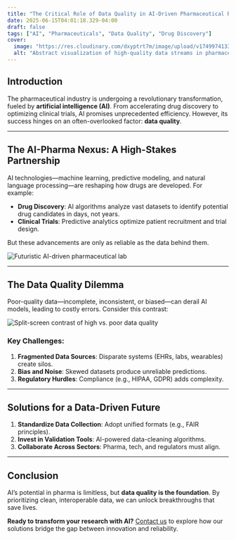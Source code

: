 ```yaml
---
title: "The Critical Role of Data Quality in AI-Driven Pharmaceutical Research"
date: 2025-06-15T04:01:18.329-04:00
draft: false
tags: ["AI", "Pharmaceuticals", "Data Quality", "Drug Discovery"]
cover:
  image: "https://res.cloudinary.com/dxyptrt7m/image/upload/v1749974133/beyl4zw9wzr5vmau0eqa.jpg"
  alt: "Abstract visualization of high-quality data streams in pharmaceutical AI research"
---
```


## Introduction  
The pharmaceutical industry is undergoing a revolutionary transformation, fueled by **artificial intelligence (AI)**. From accelerating drug discovery to optimizing clinical trials, AI promises unprecedented efficiency. However, its success hinges on an often-overlooked factor: **data quality**.  

---

## The AI-Pharma Nexus: A High-Stakes Partnership  
AI technologies—machine learning, predictive modeling, and natural language processing—are reshaping how drugs are developed. For example:  
- **Drug Discovery**: AI algorithms analyze vast datasets to identify potential drug candidates in days, not years.  
- **Clinical Trials**: Predictive analytics optimize patient recruitment and trial design.  

But these advancements are only as reliable as the data behind them.  

![Futuristic AI-driven pharmaceutical lab](https://res.cloudinary.com/dxyptrt7m/image/upload/v1749974015/q5mumuxce81n5bubspko.jpg)

---

## The Data Quality Dilemma  
Poor-quality data—incomplete, inconsistent, or biased—can derail AI models, leading to costly errors. Consider this contrast:  

![Split-screen contrast of high vs. poor data quality](https://res.cloudinary.com/dxyptrt7m/image/upload/v1749974388/zikqmgk6g9pgiloqjef5.jpg)

### Key Challenges:  
1. **Fragmented Data Sources**: Disparate systems (EHRs, labs, wearables) create silos.  
2. **Bias and Noise**: Skewed datasets produce unreliable predictions.  
3. **Regulatory Hurdles**: Compliance (e.g., HIPAA, GDPR) adds complexity.  

---

## Solutions for a Data-Driven Future  
1. **Standardize Data Collection**: Adopt unified formats (e.g., FAIR principles).  
2. **Invest in Validation Tools**: AI-powered data-cleaning algorithms.  
3. **Collaborate Across Sectors**: Pharma, tech, and regulators must align.  

---

## Conclusion  
AI’s potential in pharma is limitless, but **data quality is the foundation**. By prioritizing clean, interoperable data, we can unlock breakthroughs that save lives.  

**Ready to transform your research with AI?** [Contact us]() to explore how our solutions bridge the gap between innovation and reliability.
